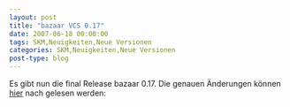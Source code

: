 ```yaml
---
layout: post
title: "bazaar VCS 0.17"
date: 2007-06-18 00:00:00
tags: SKM,Neuigkeiten,Neue Versionen
categories: SKM,Neuigkeiten,Neue Versionen
post-type: blog
---
```

Es gibt nun die final Release bazaar 0.17.
Die genauen Änderungen können [hier](https://launchpad.net/bzr/0.17/0.17 "hier") nach gelesen  werden:
